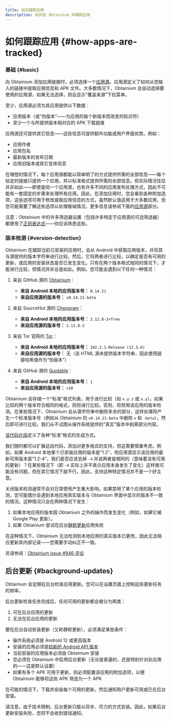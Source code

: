 ```yaml
---
title: 如何跟踪应用
description: 如何在 Obtainium 中跟踪应用
---
```


# 如何跟踪应用 {#how-apps-are-tracked}

### 基础 {#basic}

向 Obtainium 添加应用链接时，必须选择一个[应用源](sources.md)。应用源定义了如何从您输入的链接中提取应用信息和 APK 文件。大多数情况下，Obtainium 会自动选择要使用的应用源，如果无法选择，则会显示“覆盖来源”下拉菜单。

至少，应用源必须为其应用提供以下数据：

- 应用版本（或“伪版本”——为应用的每个新版本而改变的标识符）
- 至少一个与所提供版本相对应的 APK 下载链接

应用源还可提供其它信息——这些信息可提供额外功能或用户界面优势。例如：

- 应用作者
- 应用包名
- 最新版本的发布日期
- 应用旧版本或其它变体信息

在理想的情况下，每个应用源都能以简单明了的方式提供所需的全部信息——每个给定的链接只提供一个应用，并以标准格式提供所需的全部信息。但实际情况往往并非如此——即使是同一个应用源，也有许多不同的应用发布处理方式，因此不可能有一套固定的步骤来处理所有应用。因此，在添加应用时，您会看到各种附加选项，这些选项可用于修改提取应用信息的方式。虽然默认值适用于大多数应用，但您可能需要了解这些选项以处理极端情况，更多信息请参阅下面的[应用源](sources.md)部分。

注意：Obtainium 中的许多筛选器设置（包括许多特定于应用源的可选筛选器）都使用了[正则表达式](https://developer.mozilla.org/zh-CN/docs/Web/JavaScript/Guide/Regular_expressions)——你应该熟悉这些。

### 版本检测 {#version-detection}

Obtainium 在跟踪当前已安装的应用时，会从 Android 中获取应用版本，并将其与源提供的版本字符串进行比较。然后，它将两者进行比较，以确定是否有可用的更新，或应用的安装状态是否已发生变化。只有在两个版本格式相同的情况下，才能进行比较，但情况并非总是如此。例如，您可能会遇到以下任何一种情况：

1. 来自 GitHub 源的 [Obtainium](https://github.com/ImranR98/Obtainium/releases/tag/v0.14.21-beta)：

    - **来自 Android 本地的应用版本号：** `0.14.21`
    - **来自应用源的版本号：** `v0.14.21-beta` 

2. 来自 SourceHut 源的 [Cheogram](https://git.singpolyma.net/cheogram-android/refs/2.12.8-2)：

    - **来自 Android 本地的应用版本号：** `2.12.8-2+free`
    - **来自应用源的版本号：** `2.12.8-2`

3. 来自 Tor 官网的 [Tor](https://www.torproject.org/download/)：

    - **来自 Android 本地的应用版本号：** `102.2.1-Release (12.5.6)`
    - **来自应用源的版本号：** 无（该 HTML 源未提供版本字符串，因此使用链接哈希值作为“伪版本”）

4. 来自 GitHub 源的 [Quotable](https://github.com/Lijukay/Qwotable/releases/tag/v10)：

    - **来自 Android 本地的应用版本号：** `1`
    - **来自应用源的版本号：** `v10`

Obtainium 会存储一个“标准”格式列表，用于进行比较（如 `x.y.z` 或 `x.y`）。如果比较的两个版本符合相同的格式，则将进行比较。否则，将禁用该应用的版本检测。在某些情况下，Obtainium 会从源字符串中删除多余的部分，这样处理将产生一个标准版本号（例如从 Obtainium 的 `v0.14.21-beta` 中删除 `v` 和 `-beta`），然后即可进行比较。我们从不试图从操作系统提供的“真实”版本中剥离部分内容。

[该代码片段](https://github.com/ImranR98/Obtainium/blob/main/lib/providers/apps_provider.dart#L64)定义了各种“标准”格式的生成方式。

我们随时都可以扩展这段代码，添加对更多格式的支持，但这需要慎重考虑。例如，如果 Android 本地某个已安装应用的版本是“1.2”，但应用源显示该应用的最新可用版本是“1.2-4”，我们是否应该去掉 `-4` 并说两者是相同的（意味着没有可用的更新）？在某些情况下（即 `-4` 实际上并不表示应用本身发生了变化）这样做可能没有问题，但在其它情况下就不行。因此，支持这种特定情况并不是一个好主意。

关闭版本检测通常不会对日常使用产生重大影响。如果禁用了某个应用的版本检测，您可能偶尔会遇到本地应用真实版本与 Obtainium 界面中显示的版本不一致的情况。这种情况只会在两种情况下发生：

1. 如果本地应用的版本因 Obtainium 之外的操作而发生变化（例如，如果它被 Google Play 更新）。
2. 如果 Obtainium 尝试在后台[静默更新](#background-updates)应用失败

在这种情况下，Obtainium 无法检测到本地应用的真实版本已更改，因此无法相应更新其内部记录——您需要手动纠正不一致。

另请参阅：[Obtainium issue #946 评论](https://github.com/ImranR98/Obtainium/issues/946#issuecomment-1741745587)

## 后台更新 {#background-updates}

Obtainium 会定期在后台检查应用更新。您可以在设置页面上控制这些更新任务的频率。

后台更新检查任务完成后，任何可用的更新都会被分为两类：

1. 可在后台应用的更新
2. 无法在后台应用的更新

要在后台自动安装更新（又称静默更新），必须满足某些条件：

- 操作系统必须是 Android 12 或更高版本
- 安装的应用必须是[较新的 Android API 版本](https://developer.android.com/reference/android/content/pm/PackageInstaller.SessionParams#setRequireUserAction(int))
- 当前安装的应用版本必须由 Obtainium 安装
- 您必须在 Obtainium 中启用后台更新（无论是普遍的，还是特别针对此应用的——这是默认设置）
- 如果有多个 APK 可用于更新，则必须配置该应用的附加选项，以便 Obtainium 能够将这些 APK 筛选为一个 APK

在可能的情况下，下载并安装每个可用的更新，然后通知用户更新可用或已在后台安装。

请注意，由于技术限制，后台更新只能以异步、尽力的方式安装。因此，如果后台更新安装失败，您将不会收到错误通知。
